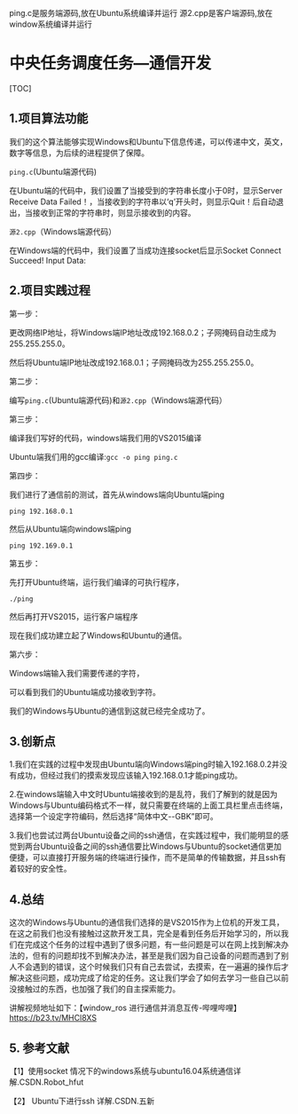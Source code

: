 ping.c是服务端源码,放在Ubuntu系统编译并运行
源2.cpp是客户端源码,放在window系统编译并运行

# 中央任务调度任务—通信开发

 [TOC]



## 1.项目算法功能

我们的这个算法能够实现Windows和Ubuntu下信息传递，可以传递中文，英文，数字等信息，为后续的进程提供了保障。                    

`ping.c`(Ubuntu端源代码)

在Ubuntu端的代码中，我们设置了当接受到的字符串长度小于0时，显示Server Receive Data Failed！，当接收到的字符串以‘q’开头时，则显示Quit！后自动退出，当接收到正常的字符串时，则显示接收到的内容。

`源2.cpp`（Windows端源代码）

在Windows端的代码中，我们设置了当成功连接socket后显示Socket Connect Succeed! Input Data:

## 2.项目实践过程

第一步：

更改网络IP地址，将Windows端IP地址改成192.168.0.2；子网掩码自动生成为255.255.255.0。

然后将Ubuntu端IP地址改成192.168.0.1；子网掩码改为255.255.255.0。

第二步：

编写`ping.c`(Ubuntu端源代码)和`源2.cpp`（Windows端源代码）

第三步：

编译我们写好的代码，windows端我们用的VS2015编译

Ubuntu端我们用的gcc编译:`gcc -o ping ping.c`

第四步：

我们进行了通信前的测试，首先从windows端向Ubuntu端ping

 `ping 192.168.0.1`

然后从Ubuntu端向windows端ping

 `ping 192.169.0.1`

第五步：

先打开Ubuntu终端，运行我们编译的可执行程序，

 `./ping`

然后再打开VS2015，运行客户端程序

现在我们成功建立起了Windows和Ubuntu的通信。

第六步：

Windows端输入我们需要传递的字符，

可以看到我们的Ubuntu端成功接收到字符。

我们的Windows与Ubuntu的通信到这就已经完全成功了。



## 3.创新点

1.我们在实践的过程中发现由Ubuntu端向Windows端ping时输入192.168.0.2并没有成功，但经过我们的摸索发现应该输入192.168.0.1才能ping成功。

2.在windows端输入中文时Ubuntu端接收到的是乱符，我们了解到的就是因为Windows与Ubuntu编码格式不一样，就只需要在终端的上面工具栏里点击终端，选择第一个设定字符编码，然后选择“简体中文--GBK”即可。

3.我们也尝试过两台Ubuntu设备之间的ssh通信，在实践过程中，我们能明显的感觉到两台Ubuntu设备之间的ssh通信要比Windows与Ubuntu的socket通信更加便捷，可以直接打开服务端的终端进行操作，而不是简单的传输数据，并且ssh有着较好的安全性。

 

## 4.总结

 这次的Windows与Ubuntu的通信我们选择的是VS2015作为上位机的开发工具，在这之前我们也没有接触过这款开发工具，完全是看到任务后开始学习的，所以我们在完成这个任务的过程中遇到了很多问题，有一些问题是可以在网上找到解决办法的，但有的问题却找不到解决办法，甚至是我们因为自己设备的问题而遇到了别人不会遇到的错误，这个时候我们只有自己去尝试，去摸索，在一遍遍的操作后才解决这些问题，成功完成了给定的任务。这让我们学会了如何去学习一些自己以前没接触过的东西，也加强了我们的自主探索能力。

讲解视频地址如下：【window_ros 进行通信并消息互传-哔哩哔哩】 https://b23.tv/MHCl8XS

 

## 5. 参考文献

【1】使用socket 情况下的windows系统与ubuntu16.04系统通信详解.CSDN.Robot_hfut

【2】 Ubuntu下进行ssh 详解.CSDN.五新

 